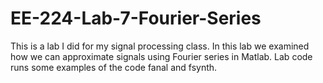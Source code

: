 # EE-224-Lab-7-Fourier-Series
This is a lab I did for my signal processing class. In this lab we examined how we can approximate signals using Fourier series in Matlab.  Lab code runs some examples of the code fanal and fsynth. 
